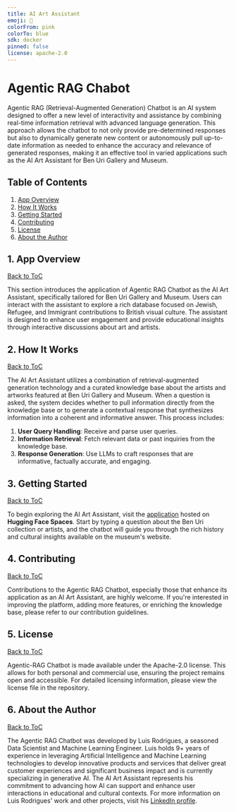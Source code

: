 ```yaml
---
title: AI Art Assistant
emoji: 🤖
colorFrom: pink
colorTo: blue
sdk: docker
pinned: false
license: apache-2.0
---
```


# Agentic RAG Chabot

Agentic RAG (Retrieval-Augmented Generation) Chatbot is an AI system designed to offer a new level of interactivity and assistance by combining real-time information retrieval with advanced language generation. This approach allows the chatbot to not only provide pre-determined responses but also to dynamically generate new content or autonomously pull up-to-date information as needed to enhance the accuracy and relevance of generated responses, making it an effective tool in varied applications such as the AI Art Assistant for Ben Uri Gallery and Museum.

<a name="toc"/></a>
## Table of Contents
<!--ts-->
1. [App Overview](#overview)
2. [How It Works](#howitworks)
3. [Getting Started](#gettingstarted)
4. [Contributing](#contributing)
5. [License](#license)
6. [About the Author](#author)
<!--te-->  

<a name="overview"/></a>
## 1. App Overview
[Back to ToC](#toc)

This section introduces the application of Agentic RAG Chatbot as the AI Art Assistant, specifically tailored for Ben Uri Gallery and Museum. Users can interact with the assistant to explore a rich database focused on Jewish, Refugee, and Immigrant contributions to British visual culture. The assistant is designed to enhance user engagement and provide educational insights through interactive discussions about art and artists.

<a name="howitworks"/></a>
## 2. How It Works
[Back to ToC](#toc)

The AI Art Assistant utilizes a combination of retrieval-augmented generation technology and a curated knowledge base about the artists and artworks featured at Ben Uri Gallery and Museum. When a question is asked, the system decides whether to pull information directly from the knowledge base or to generate a contextual response that synthesizes information into a coherent and informative answer. This process includes:
1. **User Query Handling**: Receive and parse user queries.
2. **Information Retrieval**: Fetch relevant data or past inquiries from the knowledge base.
3. **Response Generation**: Use LLMs to craft responses that are informative, factually accurate, and engaging.

<a name="gettingstarted"/></a>
## 3. Getting Started
[Back to ToC](#toc)

To begin exploring the AI Art Assistant, visit the [application](https://huggingface.co/spaces/luisrodriguesphd/ai-art-assistant) hosted on **Hugging Face Spaces**. Start by typing a question about the Ben Uri collection or artists, and the chatbot will guide you through the rich history and cultural insights available on the museum's website.

<a name="contributing"/></a>
## 4. Contributing
[Back to ToC](#toc)

Contributions to the Agentic RAG Chatbot, especially those that enhance its application as an AI Art Assistant, are highly welcome. If you're interested in improving the platform, adding more features, or enriching the knowledge base, please refer to our contribution guidelines.

<a name="license"/></a>
## 5. License
[Back to ToC](#toc)

Agentic-RAG Chatbot is made available under the Apache-2.0 license. This allows for both personal and commercial use, ensuring the project remains open and accessible. For detailed licensing information, please view the license file in the repository.

<a name="author"/></a>
## 6. About the Author
[Back to ToC](#toc)

The Agentic RAG Chatbot was developed by Luis Rodrigues, a seasoned Data Scientist and Machine Learning Engineer.
Luis holds 9+ years of experience in leveraging Artificial Intelligence and Machine Learning technologies to develop innovative products and services that deliver great customer experiences and significant business impact and is currently specializing in generative AI.
The AI Art Assistant represents his commitment to advancing how AI can support and enhance user interactions in educational and cultural contexts. 
For more information on Luis Rodrigues' work and other projects, visit his [LinkedIn profile](https://www.linkedin.com/in/luisrodriguesphd/).
